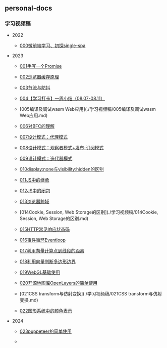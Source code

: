 ## personal-docs

### 学习视频稿

* 2022
  * [000微前端学习、初探single-spa](./学习视频稿/000微前端学习、初探single-spa.md)

* 2023
  * [001手写一个Promise](./学习视频稿/001手写一个Promise.md)

  * [002浏览器缓存原理](./学习视频稿/002浏览器缓存原理.md)

  * [003节流与防抖](./学习视频稿/003节流与防抖.md)

  * [004【学习打卡】一周小结（08.07-08.11）](./学习视频稿/004【学习打卡】一周小结（08.07-08.11）.md)

  * [005编译及调试wasm Web应用](./学习视频稿/005编译及调试wasm Web应用.md)

  * [006对BFC的理解](./学习视频稿/006对BFC的理解.md)

  * [007设计模式：代理模式](./学习视频稿/007设计模式：代理模式.md)

  * [008设计模式：观察者模式+发布-订阅模式](./学习视频稿/008设计模式：观察者模式+发布-订阅模式.md)

  * [009设计模式：迭代器模式](./学习视频稿/009设计模式：迭代器模式.md)

  * [010display:none与visibility:hidden的区别](./学习视频稿/010display:none与visibility:hidden的区别.md)

  * [011JS中的继承](./学习视频稿/011JS中的继承.md)

  * [012JS中的闭包](./学习视频稿/012JS中的闭包.md)

  * [013浏览器跨域](./学习视频稿/013浏览器跨域.md)

  * [014Cookie, Session, Web Storage的区别](./学习视频稿/014Cookie, Session, Web Storage的区别.md)

  * [015HTTP常见响应状态码](./学习视频稿/015HTTP常见响应状态码.md)

  * [016事件循环Eventloop](./学习视频稿/016事件循环Eventloop.md)

  * [017利用向量计算点到线段的距离](./学习视频稿/017利用向量计算点到线段的距离.md)

  * [018利用向量判断多边形边界](./学习视频稿/018利用向量判断多边形边界.md)

  * [019WebGL基础使用](./学习视频稿/019WebGL基础使用.md)

  * [020开源地图库OpenLayers的简单使用](./学习视频稿/020开源地图库OpenLayers的简单使用.md)

  * [021CSS transform与仿射变换](./学习视频稿/021CSS transform与仿射变换.md)

  * [022图形系统中的颜色表示](./学习视频稿/022图形系统中的颜色表示.md)

* 2024

  * [023puppeteer的简单使用](./学习视频稿/023puppeteer的简单使用.md)

  * 

    
